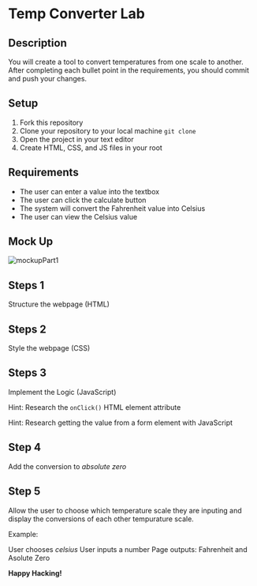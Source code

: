 # Temp Converter Lab

## Description
You will create a tool to convert temperatures from one scale to another. After completing each bullet point in the requirements, you should commit and push your changes.

## Setup
1. Fork this repository
2. Clone your repository to your local machine `git clone`
3. Open the project in your text editor
4. Create HTML, CSS, and JS files in your root
 
## Requirements
* The user can enter a value into the textbox
* The user can click the calculate button
* The system will convert the Fahrenheit value into Celsius
* The user can view the Celsius value 

## Mock Up
![mockupPart1](mockup.png)

## Steps 1

Structure the webpage (HTML)

## Steps 2

Style the webpage (CSS)

## Steps 3

Implement the Logic (JavaScript)

Hint: Research the `onClick()` HTML element attribute

Hint: Research getting the value from a form element with JavaScript

## Step 4 

Add the conversion to *absolute zero*

## Step 5

Allow the user to choose which temperature scale they are inputing and display the conversions of each other tempurature scale.

Example:

User chooses *celsius*
User inputs a number
Page outputs: Fahrenheit and Asolute Zero

**Happy Hacking!**
